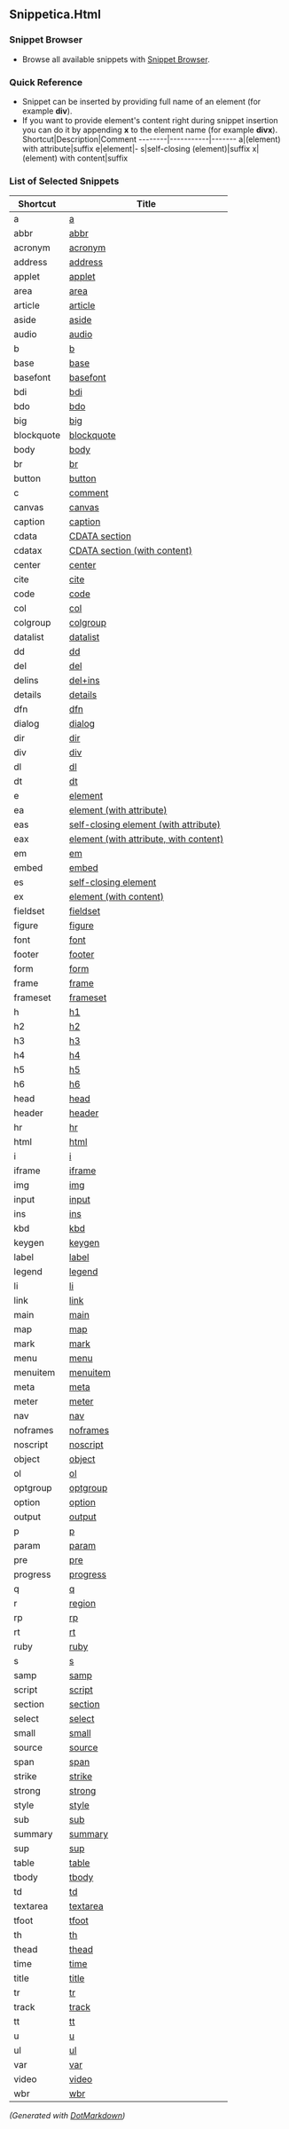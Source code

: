 ## Snippetica\.Html

### Snippet Browser

* Browse all available snippets with [Snippet Browser](http://pihrt.net/snippetica/snippets?engine=vscode&language=html)\.

### Quick Reference

* Snippet can be inserted by providing full name of an element (for example **div**).
* If you want to provide element's content right during snippet insertion you can do it by appending **x** to the element name (for example **divx**).
Shortcut|Description|Comment
--------|-----------|-------
a|\(element\) with attribute|suffix
e|element|\-
s|self\-closing \(element\)|suffix
x|\(element\) with content|suffix

### List of Selected Snippets

Shortcut|Title
--------|-----
a|[a](a.snippet)
abbr|[abbr](abbr.snippet)
acronym|[acronym](acronym.snippet)
address|[address](address.snippet)
applet|[applet](applet.snippet)
area|[area](area.snippet)
article|[article](article.snippet)
aside|[aside](aside.snippet)
audio|[audio](audio.snippet)
b|[b](b.snippet)
base|[base](base.snippet)
basefont|[basefont](basefont.snippet)
bdi|[bdi](bdi.snippet)
bdo|[bdo](bdo.snippet)
big|[big](big.snippet)
blockquote|[blockquote](blockquote.snippet)
body|[body](body.snippet)
br|[br](br.snippet)
button|[button](button.snippet)
c|[comment](Comment.snippet)
canvas|[canvas](canvas.snippet)
caption|[caption](caption.snippet)
cdata|[CDATA section](CDataSection.snippet)
cdatax|[CDATA section (with content)](CDataSectionWithContent.snippet)
center|[center](center.snippet)
cite|[cite](cite.snippet)
code|[code](code.snippet)
col|[col](col.snippet)
colgroup|[colgroup](colgroup.snippet)
datalist|[datalist](datalist.snippet)
dd|[dd](dd.snippet)
del|[del](del.snippet)
delins|[del+ins](del_ins.snippet)
details|[details](details.snippet)
dfn|[dfn](dfn.snippet)
dialog|[dialog](dialog.snippet)
dir|[dir](dir.snippet)
div|[div](div.snippet)
dl|[dl](dl.snippet)
dt|[dt](dt.snippet)
e|[element](Element.snippet)
ea|[element (with attribute)](ElementWithAttribute.snippet)
eas|[self-closing element (with attribute)](SelfClosingElementWithAttribute.snippet)
eax|[element (with attribute, with content)](ElementWithAttributeWithContent.snippet)
em|[em](em.snippet)
embed|[embed](embed.snippet)
es|[self-closing element](SelfClosingElement.snippet)
ex|[element (with content)](ElementWithContent.snippet)
fieldset|[fieldset](fieldset.snippet)
figure|[figure](figure.snippet)
font|[font](font.snippet)
footer|[footer](footer.snippet)
form|[form](form.snippet)
frame|[frame](frame.snippet)
frameset|[frameset](frameset.snippet)
h|[h1](h1.snippet)
h2|[h2](h2.snippet)
h3|[h3](h3.snippet)
h4|[h4](h4.snippet)
h5|[h5](h5.snippet)
h6|[h6](h6.snippet)
head|[head](head.snippet)
header|[header](header.snippet)
hr|[hr](hr.snippet)
html|[html](html.snippet)
i|[i](i.snippet)
iframe|[iframe](iframe.snippet)
img|[img](img.snippet)
input|[input](input.snippet)
ins|[ins](ins.snippet)
kbd|[kbd](kbd.snippet)
keygen|[keygen](keygen.snippet)
label|[label](label.snippet)
legend|[legend](legend.snippet)
li|[li](li.snippet)
link|[link](link.snippet)
main|[main](main.snippet)
map|[map](map.snippet)
mark|[mark](mark.snippet)
menu|[menu](menu.snippet)
menuitem|[menuitem](menuitem.snippet)
meta|[meta](meta.snippet)
meter|[meter](meter.snippet)
nav|[nav](nav.snippet)
noframes|[noframes](noframes.snippet)
noscript|[noscript](noscript.snippet)
object|[object](object.snippet)
ol|[ol](ol.snippet)
optgroup|[optgroup](optgroup.snippet)
option|[option](option.snippet)
output|[output](output.snippet)
p|[p](p.snippet)
param|[param](param.snippet)
pre|[pre](pre.snippet)
progress|[progress](progress.snippet)
q|[q](q.snippet)
r|[region](region.snippet)
rp|[rp](rp.snippet)
rt|[rt](rt.snippet)
ruby|[ruby](ruby.snippet)
s|[s](s.snippet)
samp|[samp](samp.snippet)
script|[script](script.snippet)
section|[section](section.snippet)
select|[select](select.snippet)
small|[small](small.snippet)
source|[source](source.snippet)
span|[span](span.snippet)
strike|[strike](strike.snippet)
strong|[strong](strong.snippet)
style|[style](style.snippet)
sub|[sub](sub.snippet)
summary|[summary](summary.snippet)
sup|[sup](sup.snippet)
table|[table](table.snippet)
tbody|[tbody](tbody.snippet)
td|[td](td.snippet)
textarea|[textarea](textarea.snippet)
tfoot|[tfoot](tfoot.snippet)
th|[th](th.snippet)
thead|[thead](thead.snippet)
time|[time](time.snippet)
title|[title](title.snippet)
tr|[tr](tr.snippet)
track|[track](track.snippet)
tt|[tt](tt.snippet)
u|[u](u.snippet)
ul|[ul](ul.snippet)
var|[var](var.snippet)
video|[video](video.snippet)
wbr|[wbr](wbr.snippet)

*\(Generated with [DotMarkdown](http://github.com/JosefPihrt/DotMarkdown)\)*